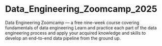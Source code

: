 # Data_Engineering_Zoomcamp_2025
Data Engineering Zoomcamp — a free nine-week course covering fundamentals of data engineering Learn and practice each part of the data engineering process and apply your acquired knowledge and skills to develop an end-to-end data pipeline from the ground up.
